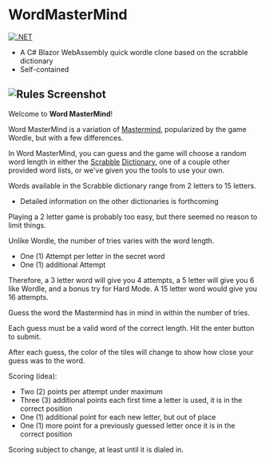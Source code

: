 # WordMasterMind
[![.NET](https://github.com/FreddieMercurial/WordMasterMind/actions/workflows/dotnet.yml/badge.svg?branch=main)](https://github.com/FreddieMercurial/WordMasterMind/actions/workflows/dotnet.yml)
- A C# Blazor WebAssembly quick wordle clone based on the scrabble dictionary
- Self-contained

![Rules Screenshot](https://raw.githubusercontent.com/FreddieMercurial/WordMasterMind/main/WordMasterMindRules.png)
-----
Welcome to **Word MasterMind**!

Word MasterMind is a variation of [Mastermind](https://en.wikipedia.org/wiki/Mastermind_(board_game)), popularized by the game Wordle, but with a few differences.

In Word MasterMind, you can guess and the game will choose a random word length in either the [Scrabble](https://en.wikipedia.org/wiki/Scrabble) [Dictionary](https://scrabble.merriam.com/), one of a couple other provided word lists, or we've given you the tools to use your own.

Words available in the Scrabble dictionary range from 2 letters to 15 letters.
- Detailed information on the other dictionaries is forthcoming

Playing a 2 letter game is probably too easy, but there seemed no reason to limit things.

Unlike Wordle, the number of tries varies with the word length.

*   One (1) Attempt per letter in the secret word
*   One (1) additional Attempt

Therefore, a 3 letter word will give you 4 attempts, a 5 letter will give you 6 like Wordle, and a bonus try for Hard Mode. A 15 letter word would give you 16 attempts.

Guess the word the Mastermind has in mind in within the number of tries.

Each guess must be a valid word of the correct length. Hit the enter button to submit.

After each guess, the color of the tiles will change to show how close your guess was to the word.

Scoring (idea):

*   Two (2) points per attempt under maximum
*   Three (3) additional points each first time a letter is used, it is in the correct position
*   One (1) additional point for each new letter, but out of place
*   One (1) more point for a previously guessed letter once it is in the correct position

Scoring subject to change, at least until it is dialed in.
